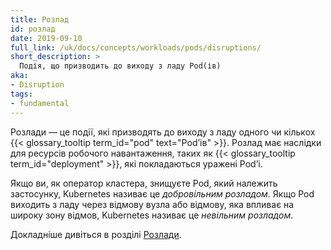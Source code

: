 ```yaml
---
title: Розлад
id: розлад
date: 2019-09-10
full_link: /uk/docs/concepts/workloads/pods/disruptions/
short_description: >
  Подія, що призводить до виходу з ладу Pod(ів)
aka:
- Disruption
tags:
- fundamental
---
```


Розлади — це події, які призводять до виходу з ладу одного чи кількох {{< glossary_tooltip term_id="pod" text="Podʼів" >}}. Розлад має наслідки для ресурсів робочого навантаження, таких як {{< glossary_tooltip term_id="deployment" >}}, які покладаються уражені Podʼі.

<!--more-->

Якщо ви, як оператор кластера, знищуєте Pod, який належить застосунку, Kubernetes називає це _добровільним розладом_. Якщо Pod виходить з ладу через відмову вузла або відмову, яка впливає на широку зону відмов, Kubernetes називає це _невільним розладом_.

Докладніше дивіться в розділі [Розлади](/uk/docs/concepts/workloads/pods/disruptions/).
